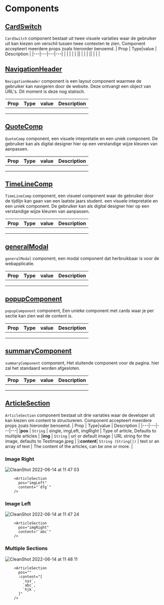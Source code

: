 # Components

## [CardSwitch](https://github.com/KaivWezel/cmda-mid-term/blob/staging/dev/components/CardSwitch.vue)
`CardSwitch` component bestaat uit twee visuele variaties waar de gebruiker uit kan kiezen om verschil tussen twee contexten te zien. Component accepteert meerdere props zoals hieronder benoemd.
| Prop  | Type|value | Description  |
|---|---|---|---|
| |  |   |   |
||  | |   |
|| | |   |

## [NavigationHeader](https://github.com/KaivWezel/cmda-mid-term/blob/staging/dev/components/NavigationHeader.vue)
`NavigationHeader` component is een layout component waarmee de gebruiker kan navigeren door de website. Deze ontvangt een object van URL's. Dit moment is deze nog statisch.


| Prop  | Type|value | Description  |
|---|---|---|---|
| |  |   |   |
||  | |   |
|| | |   |

## [QuoteComp](https://github.com/KaivWezel/cmda-mid-term/blob/staging/dev/components/QuoteComp.vue)
`QuoteComp` component, een visuele intepretatie en een uniek component. De gebruiker kan als digital designer hier op een verstandige wijze kleuren van aanpassen.


| Prop  | Type|value | Description  |
|---|---|---|---|
| |  |   |   |
||  | |   |
|| | |   |
## [TimeLineComp](https://github.com/KaivWezel/cmda-mid-term/blob/staging/dev/components/TimeLineComp.vue)
`TimeLineComp` component, een visueel component waar de gebruiker door de tijdlijn kan gaan van een laatste jaars student.  een visuele intepretatie en een uniek component. De gebruiker kan als digital designer hier op een verstandige wijze kleuren van aanpassen.


| Prop  | Type|value | Description  |
|---|---|---|---|
| |  |   |   |
||  | |   |
|| | |   |
## [generalModal](https://github.com/KaivWezel/cmda-mid-term/blob/staging/dev/components/generalModal.vue)
`generalModal` component, een modal component dat herbruikbaar is voor de webapplicatie.


| Prop  | Type|value | Description  |
|---|---|---|---|
| |  |   |   |
||  | |   |
|| | |   |
## [popupComponent](https://github.com/KaivWezel/cmda-mid-term/blob/staging/dev/components/popupComponent.vue)
`popupComponent` component, Een unieke component met cards waar je per sectie kan zien wat de content is.


| Prop  | Type|value | Description  |
|---|---|---|---|
| |  |   |   |
||  | |   |
|| | |   |
## [summaryComponent](https://github.com/KaivWezel/cmda-mid-term/blob/staging/dev/components/summaryComponent.vue)
`summaryComponent` component, Het sluitende component voor de pagina. hier zal het standaard worden afgesloten. 


| Prop  | Type|value | Description  |
|---|---|---|---|
| |  |   |   |
||  | |   |
|| | |   |



## [ArticleSection](https://github.com/KaivWezel/cmda-mid-term/blob/slice/article/components/ArticleSection.vue)
`ArticleSection` component bestaat uit drie variaties waar de developer uit kan kiezen om content te structureren. Component accepteert meerdere props zoals hieronder benoemd.
| Prop  | Type|value | Description  |
|---|---|---|---|
|**pos** |  `String` | single, imgLeft, imgRight  | Type of article, Defaults to multiple articles  |
|**img** |  `String` | url or default image |  URL string for the image, defaults to TestImage.jpeg |
|**:content**| `String (String[])`  | text or an array of text  | The content of the articles, can be one or more.  |



### Image Right
![CleanShot 2022-06-14 at 11 47 03](https://user-images.githubusercontent.com/13199349/173548242-00cb9d47-e5b5-4768-9d87-f512a7cb1488.png)
```
    <ArticleSection
      pos="imgLeft"
      content="`dfg`"
    />
```

### Image Left
![CleanShot 2022-06-14 at 11 47 24](https://user-images.githubusercontent.com/13199349/173548316-5b7aa926-5db6-468f-a497-bd69c699111f.png)
```
    <ArticleSection
      pos="imgRight"
      content="`abc`"
    />
```

### Multiple Sections
![CleanShot 2022-06-14 at 11 48 11](https://user-images.githubusercontent.com/13199349/173548489-d5ea4700-1e87-4fab-b152-1ae7c80378f2.png)
```
    <ArticleSection
      pos=""
      :content="[
        `xyz`,
        `abc`,
        `hjk`,
      ]"
    />
```